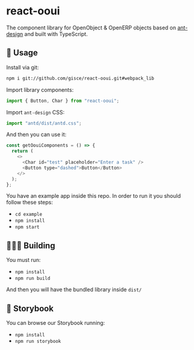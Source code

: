 # react-ooui

The component library for OpenObject & OpenERP objects based on [ant-design](https://github.com/ant-design/ant-design) and built with TypeScript.

## 🚀 Usage

Install via git:

```bash
npm i git://github.com/gisce/react-ooui.git#webpack_lib
```

Import library components:

```javascript
import { Button, Char } from "react-ooui";
```

Import `ant-design` CSS:

```javascript
import "antd/dist/antd.css";
```

And then you can use it:

```javascript
const getOouiComponents = () => {
  return (
    <>
      <Char id="test" placeholder="Enter a task" />
      <Button type="dashed">Button</Button>
    </>
  );
};
```

You have an example app inside this repo. In order to run it you should follow these steps:

- `cd example`
- `npm install`
- `npm start`

## 👷🏽‍♂️ Building

You must run:

- `npm install`
- `npm run build`

And then you will have the bundled library inside `dist/`

## 🎨 Storybook

You can browse our Storybook running:

- `npm install`
- `npm run storybook`

